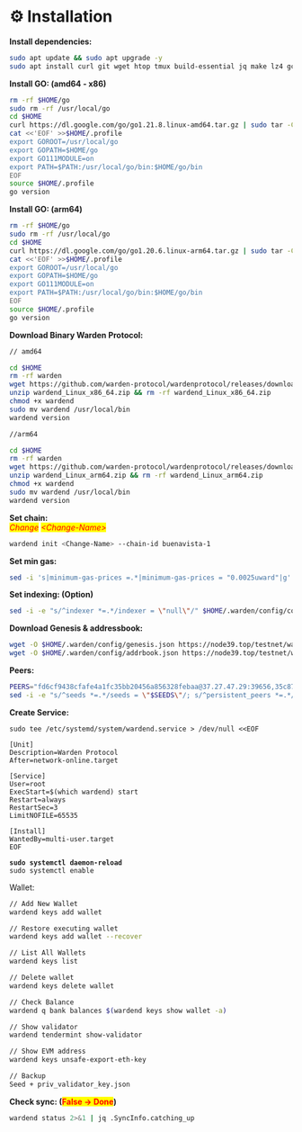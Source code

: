 # ⚙️ Installation

**Install dependencies:**

```bash
sudo apt update && sudo apt upgrade -y
sudo apt install curl git wget htop tmux build-essential jq make lz4 gcc unzip -y
```

**Install GO: (amd64 - x86)**

```bash
rm -rf $HOME/go
sudo rm -rf /usr/local/go
cd $HOME
curl https://dl.google.com/go/go1.21.8.linux-amd64.tar.gz | sudo tar -C/usr/local -zxvf -
cat <<'EOF' >>$HOME/.profile
export GOROOT=/usr/local/go
export GOPATH=$HOME/go
export GO111MODULE=on
export PATH=$PATH:/usr/local/go/bin:$HOME/go/bin
EOF
source $HOME/.profile
go version
```

**Install GO: (arm64)**

```bash
rm -rf $HOME/go
sudo rm -rf /usr/local/go
cd $HOME
curl https://dl.google.com/go/go1.20.6.linux-arm64.tar.gz | sudo tar -C/usr/local -zxvf -
cat <<'EOF' >>$HOME/.profile
export GOROOT=/usr/local/go
export GOPATH=$HOME/go
export GO111MODULE=on
export PATH=$PATH:/usr/local/go/bin:$HOME/go/bin
EOF
source $HOME/.profile
go version
```



**Download Binary Warden Protocol:**

```bash
// amd64

cd $HOME
rm -rf warden
wget https://github.com/warden-protocol/wardenprotocol/releases/download/v0.4.0/wardend_Linux_x86_64.zip
unzip wardend_Linux_x86_64.zip && rm -rf wardend_Linux_x86_64.zip
chmod +x wardend
sudo mv wardend /usr/local/bin
wardend version

//arm64

cd $HOME
rm -rf warden
wget https://github.com/warden-protocol/wardenprotocol/releases/download/v0.4.0/wardend_Linux_arm64.zip
unzip wardend_Linux_arm64.zip && rm -rf wardend_Linux_arm64.zip
chmod +x wardend
sudo mv wardend /usr/local/bin
wardend version
```

**Set chain:**\
_<mark style="color:red;">Change</mark>_ _<mark style="color:red;">\<Change-Name></mark>_&#x20;

```bash
wardend init <Change-Name> --chain-id buenavista-1
```

**Set min gas:**&#x20;

```bash
sed -i 's|minimum-gas-prices =.*|minimum-gas-prices = "0.0025uward"|g' $HOME/.warden/config/app.toml
```

**Set indexing: (Option)**&#x20;

```bash
sed -i -e "s/^indexer *=.*/indexer = \"null\"/" $HOME/.warden/config/config.toml
```

**Download Genesis & addressbook:**

```bash
wget -O $HOME/.warden/config/genesis.json https://node39.top/testnet/warden/genesis.json
wget -O $HOME/.warden/config/addrbook.json https://node39.top/testnet/warden/addrbook.json
```

**Peers:**

```bash
PEERS="fd6cf9438cfafe4a1fc35bb20456a856328febaa@37.27.47.29:39656,35c8779026ceb17659b722b6a768e5a7f070c770@84.247.161.158:31656,86fe149f801ac75213179be5b56fbd1a1e545c43@202.61.225.157:20656"
sed -i -e "s/^seeds *=.*/seeds = \"$SEEDS\"/; s/^persistent_peers *=.*/persistent_peers = \"$PEERS\"/" $HOME/.cardchaind/config/config.toml
```

**Create Service:**

<pre class="language-bash"><code class="lang-bash">sudo tee /etc/systemd/system/wardend.service > /dev/null &#x3C;&#x3C;EOF

[Unit]
Description=Warden Protocol
After=network-online.target

[Service]
User=root
ExecStart=$(which wardend) start
Restart=always
RestartSec=3
LimitNOFILE=65535

[Install]
WantedBy=multi-user.target
EOF

<strong>sudo systemctl daemon-reload
</strong>sudo systemctl enable 
</code></pre>

Wallet:

```bash
// Add New Wallet
wardend keys add wallet

// Restore executing wallet
wardend keys add wallet --recover

// List All Wallets
wardend keys list

// Delete wallet
wardend keys delete wallet

// Check Balance
wardend q bank balances $(wardend keys show wallet -a)

// Show validator
wardend tendermint show-validator

// Show EVM address
wardend keys unsafe-export-eth-key 

// Backup
Seed + priv_validator_key.json
```

**Check sync: (**<mark style="color:red;">**False -> Done**</mark>**)**

```bash
wardend status 2>&1 | jq .SyncInfo.catching_up
```

